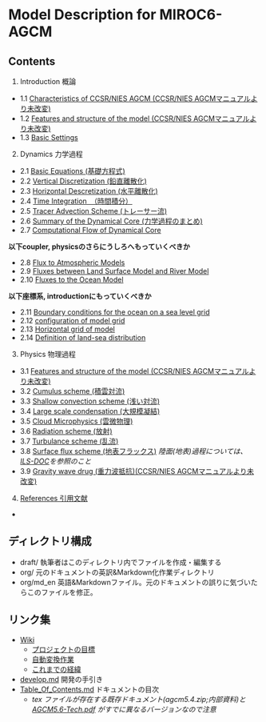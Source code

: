 # Model Description for MIROC6-AGCM
## Contents
1. Introduction 概論
<!--
次のファイルはダミー（セクション名だけ)
[Introduction](draft/a-intro.md)
-->
- 1.1 [Characteristics of CCSR/NIES AGCM (CCSR/NIES AGCMマニュアルより未改変)](draft/summary.tex)
- 1.2 [Features and structure of the model (CCSR/NIES AGCMマニュアルより未改変)](draft/a-intro.md)
- 1.3 [Basic Settings](draft/a.0-setup.md)

2. Dynamics 力学過程
- 2.1  [Basic Equations (基礎方程式)](draft/d.1-basic.tex)
- 2.2  [Vertical Discretization (鉛直離散化)](draft/d.2-vert.tex)
- 2.3  [Horizontal Descretization (水平離散化)](draft/d.3-hori.md)
- 2.4  [Time Integration　（時間積分）](draft/d.4-time.tex)
- 2.5  [Tracer Advection Scheme (トレーサー流)](draft/d.5-tracer.tex)
- 2.6  [Summary of the Dynamical Core (力学過程のまとめ)](draft/d.6-summ.md)
- 2.7  [Computational Flow of Dynamical Core](draft/d.7-routine.md)

**以下coupler, physicsのさらにうしろへもっていくべきか**
- 2.8  [Flux to Atmospheric Models](draft/AO-coupler.md#Fluxes-to-Atmospheric-Models)
- 2.9  [Fluxes between Land Surface Model and River Model](draft/AO-coupler.md#fluxes-between-land-surface-model-and-river-model)
- 2.10 [Fluxes to the Ocean Model](draft/AO-coupler.md#fluxes-to-the-ocean-model)

**以下座標系, introductionにもっていくべきか**
- 2.11 [Boundary conditions for the ocean on a sea level grid](draft/AO-coupler.md#boundary-conditions-for-the-ocean-on-a-sea-level-grid)
- 2.12 [configuration of model grid](draft/Model-Grid.md#configuration-of-model-grid)
- 2.13 [Horizontal grid of model](draft/Model-Grid.md#horizontal-grid-of-model)
- 2.14 [Definition of land-sea distribution](draft/Model-Grid.md#horizontal-grid-of-model)

3. Physics 物理過程
- 3.1 [Features and structure of the model (CCSR/NIES AGCMマニュアルより未改変)](draft/p-intro.md)
- 3.2 [Cumulus scheme (積雲対流)](draft/p-cum.md)
- 3.3 [Shallow convection scheme (浅い対流)](draft/shallowconv_en.tex)
- 3.4 [Large scale condensation (大規模凝結)](draft/Hotta_pmlsc.md)
- 3.5 [Cloud Microphysics (雲微物理)](draft/Hotta_pcldphys.md)
- 3.6 [Radiation scheme (放射)](draft/p-rad.md)
- 3.7 [Turbulance scheme (乱流)](draft/p-dif_en.md)
- 3.8 [Surface flux scheme (地表フラックス)](draft/p-sfc.md) *陸面(地表)過程については、[ILS-DOC](https://github.com/integrated-land-simulator/model_description)を参照のこと*
- 3.9 [Gravity wave drug (重力波抵抗)(CCSR/NIES AGCMマニュアルより未改変)](draft/p-grav.md)

4. [References 引用文献](draft/referenc.bib)
-

## ディレクトリ構成
-   draft/ 執筆者はこのディレクトリ内でファイルを作成・編集する
-   org/ 元のドキュメントの英訳&Markdown化作業ディレクトリ
-   org/md_en 英語&Markdownファイル。元のドキュメントの誤りに気づいたらこのファイルを修正。

## リンク集
-   [Wiki](../../wiki)
    -   [プロジェクトの目標](../../wiki/プロジェクトの目標)
    -   [自動変換作業](../../wiki/自動変換作業)
    -   [これまでの経緯](../../wiki/これまでの経緯)
-   [develop.md](./memo/develop.md) 開発の手引き
-   [Table_Of_Contents.md](./reference/Table_Of_Contents.md) ドキュメントの目次
    -   _tex ファイルが存在する既存ドキュメント(agcm5.4.zip;内部資料)と[AGCM5.6-Tech.pdf](./org/AGCM5.6-Tech.pdf) がすでに異なるバージョンなので注意_

